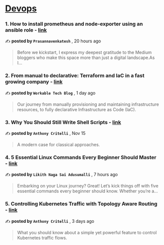 
<h1><a href=https://medium.com/tag/devops/recommended target="_blank" rel="noopener noreferrer">Devops</a></h1>
<h3>1. How to install prometheus and node-exporter using an ansible role - <a href=https://medium.com/@prasannavenkatesh12345/how-to-install-prometheus-and-node-exporter-using-an-ansible-role-b9ccd3d4bf3c?source=tag_recommended_feed---------0-84----------devops----------ebafe8b5_8a25_4f16_b8d8_03a96f9d8ea8------- target="_blank" rel="noopener noreferrer">link</a></h3>

✍️ **posted by `Prasannavenkatesh`** <date> , 20 hours ago</date>

<blockquote>Before we kickstart, I express my deepest gratitude to the Medium bloggers who make this space more than just a digital landscape.As I…</blockquote>

<h3>2. From manual to declarative: Terraform and IaC in a fast growing company - <a href=https://medium.com/@workabletechblog/from-manual-to-declarative-our-journey-with-terraform-and-iac-c95e6778f3f0?source=tag_recommended_feed---------1-107----------devops----------ebafe8b5_8a25_4f16_b8d8_03a96f9d8ea8------- target="_blank" rel="noopener noreferrer">link</a></h3>

✍️ **posted by `Workable Tech Blog`** <date> , 1 day ago</date>

<blockquote>Our journey from manually provisioning and maintaining infrastructure resources, to fully declarative Infrastructure as Code (IaC).</blockquote>

<h3>3. Why You Should Still Write Shell Scripts - <a href=https://medium.com/itnext/why-you-should-still-write-shell-scripts-0a24e9174ee5?source=tag_recommended_feed---------2-85----------devops----------ebafe8b5_8a25_4f16_b8d8_03a96f9d8ea8------- target="_blank" rel="noopener noreferrer">link</a></h3>

✍️ **posted by `Anthony Critelli`** <date> , Nov 15</date>

<blockquote>A modern case for classical approaches.</blockquote>

<h3>4. 5 Essential Linux Commands Every Beginner Should Master - <a href=https://medium.com/@likithadusumalli/5-essential-linux-commands-every-beginner-should-master-b241dae183dd?source=tag_recommended_feed---------3-84----------devops----------ebafe8b5_8a25_4f16_b8d8_03a96f9d8ea8------- target="_blank" rel="noopener noreferrer">link</a></h3>

✍️ **posted by `Likith Naga Sai Adusumalli`** <date> , 7 hours ago</date>

<blockquote>Embarking on your Linux journey? Great! Let’s kick things off with five essential commands every beginner should know. Whether you’re a…</blockquote>

<h3>5. Controlling Kubernetes Traffic with Topology Aware Routing - <a href=https://medium.com/itnext/controlling-kubernetes-traffic-with-topology-aware-routing-9b1d51a43bd7?source=tag_recommended_feed---------4-107----------devops----------ebafe8b5_8a25_4f16_b8d8_03a96f9d8ea8------- target="_blank" rel="noopener noreferrer">link</a></h3>

✍️ **posted by `Anthony Critelli`** <date> , 3 days ago</date>

<blockquote>What you should know about a simple yet powerful feature to control Kubernetes traffic flows.</blockquote>

